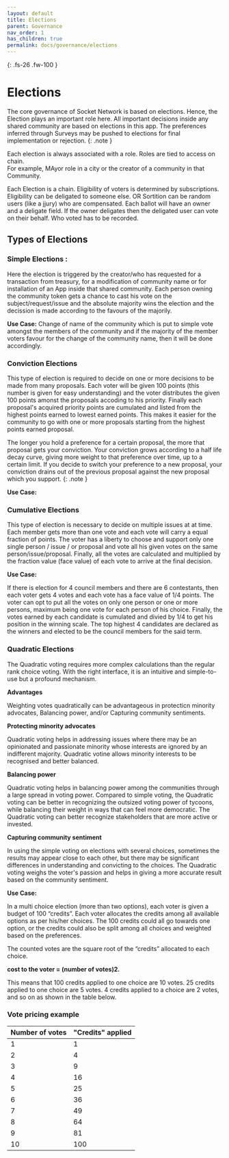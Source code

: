 ```yaml
---
layout: default
title: Elections
parent: Governance
nav_order: 1
has_children: true
permalink: docs/governance/elections
---
```


{: .fs-26 .fw-100 }
# Elections

The core governance of Socket Network is based on elections. Hence, the Election plays an important role here.  All important decisions inside any shared community are based on elections in this app. The preferences inferred through Surveys may be pushed to elections for final implementation or rejection. 
{: .note }

Each election is always associated with a role. Roles are tied to access on chain.	 
For example, MAyor role in a city or the creator of a community in that Community. 

Each Election is a chain. Eligibility of voters is determined by subscriptions. Eligibility can be deligated to someone else. OR Sortition can be random users (like a jjury) who are compensated. Each ballot will have an owner and a deligate field. If the owner deligates then the deligated user can vote on their behalf. Who voted has to be recorded.			

## Types of Elections

### Simple Elections : 

Here the election is triggered by the creator/who has requested for a transaction from treasury, for a modification of community name or for installation of an App inside that shared community.  Each person owning the community token gets a chance to cast his vote on the subject/request/issue and the absolute majority wins the election and the decission is made according to the favours of the majorily. 

**Use Case:** Change of name of the community which is put to simple vote amongst the members of the community and if the majority of the member voters favour for the change of the community name, then it will be done accordingly.

### Conviction Elections

This type of election is required to decide on one or more decisions to be made from many proposals. Each voter will be given 100 points (this number is given for easy understanding) and the voter distributes the given 100 points amonst the proposals accoding to his priority. Finally each proposal's acquired priority points are cumulated and listed from the highest points earned to lowest earned points. This makes it easier for the community to go with one or more proposals starting from the highest points earned proposal.

The longer you hold a preference for a certain proposal, the more that proposal gets your conviction. Your conviction grows according to a half life decay curve, giving more weight to that preference over time, up to a certain limit. If you decide to switch your preference to a new proposal, your conviction drains out of the previous proposal against the new proposal which you support. 
{: .note }

**Use Case:** 

### Cumulative Elections

This type of election is necessary to decide on multiple issues at at time. Each member gets more than one vote and each vote will carry a equal fraction of points. The voter has a liberty to choose and support only one single person / issue / or proposal and vote all his given votes on the same person/issue/proposal. Finally, all the votes are calculated and multiplied by the fraction value (face value) of each vote to arrive at the final decision. 

**Use Case:**

If there is election for 4 council members and there are 6 contestants, then each voter gets 4 votes and each vote has a face value of 1/4 points. The voter can opt to put all the votes on only one person or one or more persons, maximum being one vote for each person of his choice. Finally, the votes earned by each candidate is cumulated and divied by 1/4 to get his position in the winning scale. The top highest 4 candidates are declared as the winners and elected to be the council members for the said term. 

### Quadratic Elections

The Quadratic voting requires more complex calculations than the regular rank choice voting. With the right interface, it is an intuitive and simple-to-use but a profound mechanism. 

**Advantages**

Weighting votes quadratically can be advantageous in protecticn minority advocates, Balancing power, and/or Capturing community sentiments. 

**Protecting minority advocates**

Quadratic voting helps in addressing issues where there may be an opinionated and passionate minority whose interests are ignored by an indifferent majority. Quadratic votine allows minority interests to be recognised and better balanced.

**Balancing power**

Quadratic voting helps in balancing power among the communities through a large spread in voting power. Compared to simple voting, the Quadratic voting can be better in recognizing the outsized voting power of tycoons, while balancing their weight in ways that can feel more democratic. The Quadratic voting can better recognize stakeholders that are more active or invested.

**Capturing community sentiment**

In using the simple voting on elections with several choices, sometimes the results may appear close to each other, but there may be significant differences in understanding and convicting to the choices. The Quadratic voting weighs the voter's passion and helps in giving a more accurate result based on the community sentiment.


**Use Case:** 

In a multi choice election (more than two options), each voter is given a budget of 100 “credits”. Each voter allocates the credits among all available options as per his/her choices. The 100 credits could all go towards one option, or the credits could also be split among all choices and weighted based on the preferences.

The counted votes are the square root of the “credits” allocated to each choice. 

   **cost to the voter = (number of votes)2.**

This means that 100 credits applied to one choice are 10 votes. 25 credits applied to one choice are 5 votes. 4 credits applied to a choice are 2 votes, and so on as shown in the table below.



### Vote pricing example

| Number of votes      |  "Credits" applied | 
|--------------------- |--------------------|
|         1            |          1         | 
|         2            |          4         | 
|         3            |          9         | 
|         4            |         16         |
|         5            |         25         | 
|         6            |         36         | 
|         7            |         49         | 
|         8            |         64         |
|         9            |         81         | 
|        10            |        100         |








